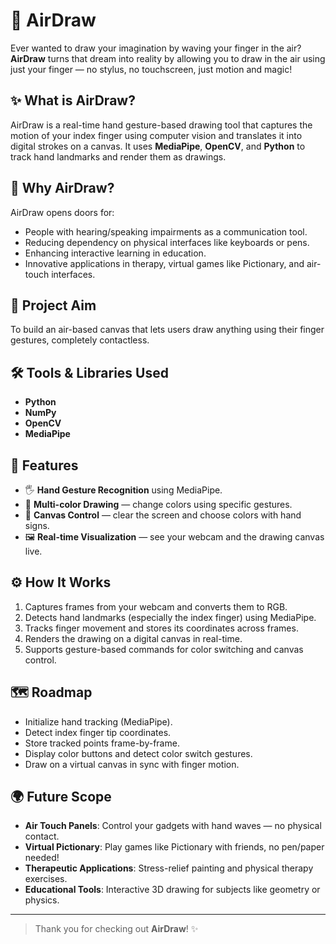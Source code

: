 # 🎨 AirDraw

Ever wanted to draw your imagination by waving your finger in the air?  
**AirDraw** turns that dream into reality by allowing you to draw in the air using just your finger — no stylus, no touchscreen, just motion and magic!

## ✨ What is AirDraw?

AirDraw is a real-time hand gesture-based drawing tool that captures the motion of your index finger using computer vision and translates it into digital strokes on a canvas. It uses **MediaPipe**, **OpenCV**, and **Python** to track hand landmarks and render them as drawings.

## 🧠 Why AirDraw?

AirDraw opens doors for:
- People with hearing/speaking impairments as a communication tool.
- Reducing dependency on physical interfaces like keyboards or pens.
- Enhancing interactive learning in education.
- Innovative applications in therapy, virtual games like Pictionary, and air-touch interfaces.

## 🎯 Project Aim

To build an air-based canvas that lets users draw anything using their finger gestures, completely contactless.

## 🛠 Tools & Libraries Used

- **Python**
- **NumPy**
- **OpenCV**
- **MediaPipe**

## 🚀 Features

- 🖐 **Hand Gesture Recognition** using MediaPipe.
- 🎨 **Multi-color Drawing** — change colors using specific gestures.
- 🧼 **Canvas Control** — clear the screen and choose colors with hand signs.
- 🖼 **Real-time Visualization** — see your webcam and the drawing canvas live.

## ⚙️ How It Works

1. Captures frames from your webcam and converts them to RGB.
2. Detects hand landmarks (especially the index finger) using MediaPipe.
3. Tracks finger movement and stores its coordinates across frames.
4. Renders the drawing on a digital canvas in real-time.
5. Supports gesture-based commands for color switching and canvas control.

## 🗺 Roadmap

- Initialize hand tracking (MediaPipe).
- Detect index finger tip coordinates.
- Store tracked points frame-by-frame.
- Display color buttons and detect color switch gestures.
- Draw on a virtual canvas in sync with finger motion.

## 🌍 Future Scope

- **Air Touch Panels**: Control your gadgets with hand waves — no physical contact.
- **Virtual Pictionary**: Play games like Pictionary with friends, no pen/paper needed!
- **Therapeutic Applications**: Stress-relief painting and physical therapy exercises.
- **Educational Tools**: Interactive 3D drawing for subjects like geometry or physics.

---

> Thank you for checking out **AirDraw**! ✨  

